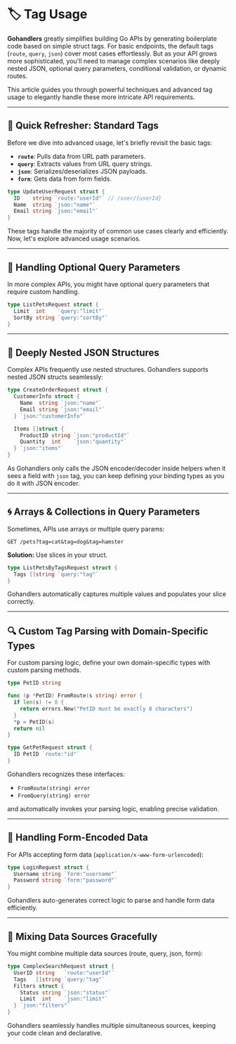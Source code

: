 # 🏷️ Tag Usage

**Gohandlers** greatly simplifies building Go APIs by generating boilerplate code based on simple struct tags. For basic endpoints, the default tags (`route`, `query`, `json`) cover most cases effortlessly. But as your API grows more sophisticated, you'll need to manage complex scenarios like deeply nested JSON, optional query parameters, conditional validation, or dynamic routes.

This article guides you through powerful techniques and advanced tag usage to elegantly handle these more intricate API requirements.

---

## 👟 Quick Refresher: Standard Tags

Before we dive into advanced usage, let's briefly revisit the basic tags:

-   **`route`**: Pulls data from URL path parameters.
-   **`query`**: Extracts values from URL query strings.
-   **`json`**: Serializes/deserializes JSON payloads.
-   **`form`**: Gets data from form fields.

```go
type UpdateUserRequest struct {
  ID    string `route:"userId"` // /user/{userId}
  Name  string `json:"name"`
  Email string `json:"email"`
}
```

These tags handle the majority of common use cases clearly and efficiently. Now, let's explore advanced usage scenarios.

---

## 🚦 Handling Optional Query Parameters

In more complex APIs, you might have optional query parameters that require custom handling.

```go
type ListPetsRequest struct {
  Limit  int    `query:"limit"`
  SortBy string `query:"sortBy"`
}
```

---

## 🌳 Deeply Nested JSON Structures

Complex APIs frequently use nested structures. Gohandlers supports nested JSON structs seamlessly:

```go
type CreateOrderRequest struct {
  CustomerInfo struct {
    Name  string `json:"name"`
    Email string `json:"email"`
  } `json:"customerInfo"`

  Items []struct {
    ProductID string `json:"productId"`
    Quantity  int    `json:"quantity"`
  } `json:"items"`
}
```

As Gohandlers only calls the JSON encoder/decoder inside helpers when it sees a field with `json` tag, you can keep defining your binding types as you do it with JSON encoder.

---

## 🌀 Arrays & Collections in Query Parameters

Sometimes, APIs use arrays or multiple query params:

```
GET /pets?tag=cat&tag=dog&tag=hamster
```

**Solution:** Use slices in your struct.

```go
type ListPetsByTagsRequest struct {
  Tags []string `query:"tag"`
}
```

Gohandlers automatically captures multiple values and populates your slice correctly.

---

## 🔍 Custom Tag Parsing with Domain-Specific Types

For custom parsing logic, define your own domain-specific types with custom parsing methods.

```go
type PetID string

func (p *PetID) FromRoute(s string) error {
  if len(s) != 8 {
    return errors.New("PetID must be exactly 8 characters")
  }
  *p = PetID(s)
  return nil
}

type GetPetRequest struct {
  ID PetID `route:"id"`
}
```

Gohandlers recognizes these interfaces:

-   `FromRoute(string) error`
-   `FromQuery(string) error`

and automatically invokes your parsing logic, enabling precise validation.

---

## 🚩 Handling Form-Encoded Data

For APIs accepting form data (`application/x-www-form-urlencoded`):

```go
type LoginRequest struct {
  Username string `form:"username"`
  Password string `form:"password"`
}
```

Gohandlers auto-generates correct logic to parse and handle form data efficiently.

---

## 📌 Mixing Data Sources Gracefully

You might combine multiple data sources (route, query, json, form):

```go
type ComplexSearchRequest struct {
  UserID string   `route:"userId"`
  Tags   []string `query:"tag"`
  Filters struct {
    Status string `json:"status"`
    Limit  int    `json:"limit"`
  } `json:"filters"`
}
```

Gohandlers seamlessly handles multiple simultaneous sources, keeping your code clean and declarative.
